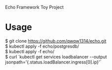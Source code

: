 Echo Framework Toy Project
# Usage
$ git clone https://github.com/qwqw1314/echo.git <br>
$ kubectl apply -f echo/postgresdb/ <br>
$ kubectl apply -f echo/ <br>
$ curl \`kubectl get services loadbalancer --output jsonpath='{.status.loadBalancer.ingress[0].ip}'\`
